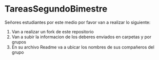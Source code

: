 # TareasSegundoBimestre
Señores estudiantes por este medio por favor van a realizar lo siguiente:
1. Van a realizar un fork de este repositorio
2. Van a subir la informacion de los deberes enviados en carpetas y por grupos
3. En su archivo Readme va a ubicar los nombres de sus compañeros del grupo
